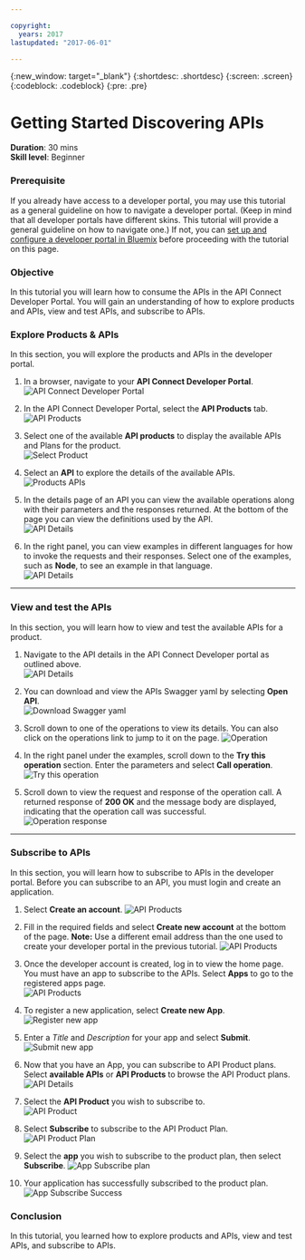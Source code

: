```yaml
---

copyright:
  years: 2017
lastupdated: "2017-06-01"

---
```



{:new_window: target="_blank"}
{:shortdesc: .shortdesc}
{:screen: .screen}
{:codeblock: .codeblock}
{:pre: .pre}

# Getting Started Discovering APIs
**Duration**: 30 mins  
**Skill level**: Beginner  


### Prerequisite
If you already have access to a developer portal, you may use this tutorial as a general guideline on how to navigate a developer portal. (Keep in mind that all developer portals have different skins. This tutorial will provide a general guideline on how to navigate one.) If not, you can [set up and configure a developer portal in Bluemix](https://github.com/ibm-apiconnect/getting-started/blob/master/bluemix/setup-config-customize-dev-portal/README.md) before proceeding with the tutorial on this page.


### Objective
In this tutorial you will learn how to consume the APIs in the API Connect Developer Portal. You will gain an understanding of how to explore products and APIs, view and test APIs, and subscribe to APIs. 
 

### Explore Products & APIs
In this section, you will explore the products and APIs in the developer portal.

1. In a browser, navigate to your **API Connect Developer Portal**.
![API Connect Developer Portal](images/1.1-developer-portal.png)

2. In the API Connect Developer Portal, select the **API Products** tab. 
![API Products](images/1.2-API-products.png)

3. Select one of the available **API products** to display the available APIs and Plans for the product.  
  ![Select Product](images/1.3-product.png)

4. Select an **API** to explore the details of the available APIs.  
  ![Products APIs](images/1.4-api.png)

5. In the details page of an API you can view the available operations along with their parameters and the responses returned. At the bottom of the page you can view the definitions used by the API.  
  ![API Details](images/1.5-details.png) 

6. In the right panel, you can view examples in different languages for how to invoke the requests and their responses. Select one of the examples, such as **Node**, to see an example in that language.  
  ![API Details](images/1.6-examples.png) 

---

### View and test the APIs
In this section, you will learn how to view and test the available APIs for a product. 

1. Navigate to the API details in the API Connect Developer portal as outlined above.  
  ![API Details](images/2.1-details.png) 

2. You can download and view the APIs Swagger yaml by selecting **Open API**.  
  ![Download Swagger yaml](images/2.2-swagger.png) 

3. Scroll down to one of the operations to view its details. You can also click on the operations link to jump to it on the page. 
![Operation](images/2.3-operation.png)

4. In the right panel under the examples, scroll down to the **Try this operation** section. Enter the parameters and select **Call operation**.  
  ![Try this operation](images/2.4-try-this-operation.png)

5. Scroll down to view the request and response of the operation call. A returned response of **200 OK** and the message body are displayed, indicating that the operation call was successful.  
  ![Operation response](images/2.5-operation-response.png)

---

### Subscribe to APIs
In this section, you will learn how to subscribe to APIs in the developer portal. Before you can subscribe to an API, you must login and create an application.

1. Select **Create an account**. 
![API Products](images/3.1-create-account.png)

2. Fill in the required fields and select **Create new account** at the bottom of the page. 
**Note:** Use a different email address than the one used to create your developer portal in the previous tutorial.
![API Products](images/3.2-create-new-account.png)

3. Once the developer account is created, log in to view the home page. You must have an app to subscribe to the APIs. Select **Apps** to go to the registered apps page.  
  ![API Products](images/3.3-login.png)

4. To register a new application, select **Create new App**.  
  ![Register new app](images/3.4-create-new-app.png)

5. Enter a *Title* and *Description* for your app and select **Submit**.  
  ![Submit new app](images/3.5-submit-new-app.png) 

6. Now that you have an App, you can subscribe to API Product plans. Select **available APIs** or **API Products** to browse the API Product plans.  
  ![API Details](images/3.6-api-products.png) 

7. Select the **API Product** you wish to subscribe to.  
  ![API Product](images/3.7-select-product.png) 

8. Select **Subscribe** to subscribe to the API Product Plan.  
  ![API Product Plan](images/3.8-subscribe-plan.png) 

9. Select the **app** you wish to subscribe to the product plan, then select **Subscribe**. 
  ![App Subscribe plan](images/3.9-subscribe-app-plan.png) 

10. Your application has successfully subscribed to the product plan. 
  ![App Subscribe Success](images/3.10-subscribe-success.png) 

### Conclusion
In this tutorial, you learned how to explore products and APIs, view and test APIs, and subscribe to APIs. 
